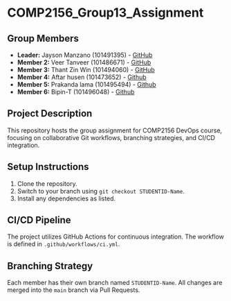 # COMP2156_Group13_Assignment
## Group Members
- **Leader:** Jayson Manzano (101491395) - [GitHub](https://github.com/mrjmanzano)
- **Member 2:** Veer Tanveer (101486671) - [GitHub](https://github.com/veertanveer)
- **Member 3:** Thant Zin Win (101494060) - [GitHub](https://github.com/thantzinlong)
- **Member 4:** Aftar husen   (101473652) - [Github](https://github.com/Aftarhusen)
- **Member 5:** Prakanda lama (101495494) - [Github](https://github.com/maybeprakand)
- **Member 6:** Bipin-T (101496048) - [Github](https://github.com/Bipin-T)

## Project Description
This repository hosts the group assignment for COMP2156 DevOps course, focusing on
collaborative Git workflows, branching strategies, and CI/CD integration.
## Setup Instructions
1. Clone the repository.
2. Switch to your branch using `git checkout STUDENTID-Name`.
3. Install any dependencies as listed.
## CI/CD Pipeline
The project utilizes GitHub Actions for continuous integration. The workflow is defined
in `.github/workflows/ci.yml`.
## Branching Strategy
Each member has their own branch named `STUDENTID-Name`. All changes are
merged into the `main` branch via Pull Requests.
